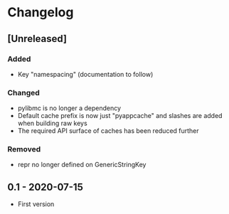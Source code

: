 # Changelog

## [Unreleased]

### Added
- Key "namespacing" (documentation to follow)

### Changed
- pylibmc is no longer a dependency
- Default cache prefix is now just "pyappcache" and slashes are added when building raw keys
- The required API surface of caches has been reduced further

### Removed
- repr no longer defined on GenericStringKey

## 0.1 - 2020-07-15

- First version
